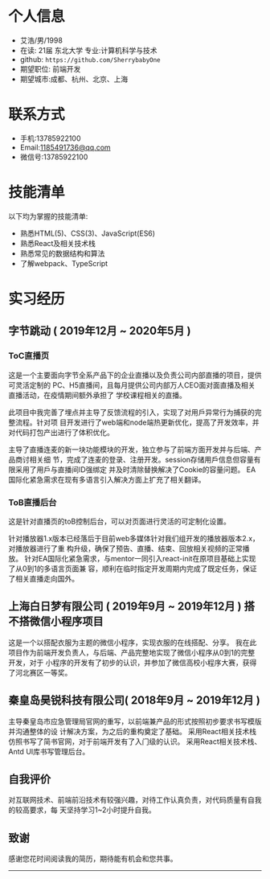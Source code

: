 # 个人信息
- 艾浩/男/1998
- 在读: 21届 东北大学 专业:计算机科学与技术
- github: `https://github.com/SherrybabyOne`
- 期望职位: 前端开发
- 期望城市:成都、杭州、北京、上海

# 联系方式
- 手机:13785922100
- Email:1185491736@qq.com
- 微信号:13785922100
 
# 技能清单
以下均为掌握的技能清单:
- 熟悉HTML(5)、CSS(3)、JavaScript(ES6)
- 熟悉React及相关技术栈
- 熟悉常⻅的数据结构和算法
- 了解webpack、TypeScript

# 实习经历
## 字节跳动 ( 2019年12月 ~ 2020年5月 )
### ToC直播⻚
这是一个主要面向字节全系产品下的企业直播以及负责公司内部直播的项目，提供可灵活定制的 PC、H5直播间，且每月提供公司内部万人CEO面对面直播及相关直播活动，在疫情期间额外承担了 学校课程相关的直播。 

此项目中我完善了埋点并主导了反馈流程的引入，实现了对用戶异常行为捕获的完整流程。针对项 目开发进行了web端和node端热更新优化，提高了开发效率，并对代码打包产出进行了体积优化。 

主导了直播连⻨的新一块功能模块的开发，独立参与了前端方面开发并与后端、产品商讨相关细 节，完成了连⻨的登录、注册开发。session存储用戶信息但容量有限采用了用戶与直播间ID强绑定 并及时清除替换解决了Cookie的容量问题。
EA国际化紧急需求在现有多语言引入解决方面上扩充了相关翻译。

### ToB直播后台
这是针对直播⻚的toB控制后台，可以对⻚面进行灵活的可定制化设置。 

针对播放器1.x版本已经落后于目前web多媒体针对我们组开发的播放器版本2.x，对播放器进行了重 构升级，确保了预告、直播、结束、回放相关视频的正常播放。
针对EA国际化紧急需求，与mentor一同引入react-init在原项目基础上实现了从0到1的多语言⻚面兼 容，顺利在临时指定开发周期内完成了既定任务，保证了相关直播走向国外。

## 上海白日梦有限公司 ( 2019年9月 ~ 2019年12月 ) 搭不搭微信小程序项目
这是一个以搭配衣服为主题的微信小程序，实现衣服的在线搭配、分享。 我在此项目作为前端开发负责人，与后端、产品完整地实现了微信小程序从0到1的完整开发，对于 小程序的开发有了初步的认识，并参加了微信高校小程序大赛，获得了河北赛区一等奖。

## 秦皇岛昊锐科技有限公司( 2018年9月 ~ 2019年12月 )
主导秦皇岛市应急管理局官网的重写，以前端兼产品的形式按照初步要求书写模版并沟通整体的设 计解决方案，为之后的重构奠定了基础。
采用React相关技术栈仿照书写了简书官网，对于前端开发有了入⻔级的认识。
采用React相关技术栈、Antd UI库书写管理后台。

## 自我评价
对互联网技术、前端前沿技术有较强兴趣，对待工作认真负责，对代码质量有自我的较高要求，每 天坚持学习1~2小时提升自我。

## 致谢
感谢您花时间阅读我的简历，期待能有机会和您共事。

---